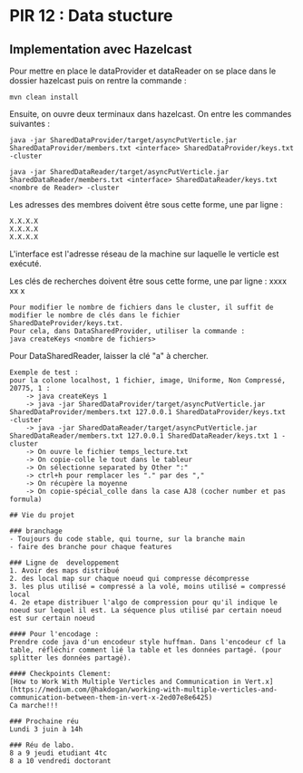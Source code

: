 # PIR 12 : Data stucture

## Implementation avec Hazelcast

Pour mettre en place le dataProvider et dataReader on se place dans le dossier hazelcast puis on rentre la commande :
```
mvn clean install
```

Ensuite, on ouvre deux terminaux dans hazelcast. On entre les commandes suivantes :

```
java -jar SharedDataProvider/target/asyncPutVerticle.jar SharedDataProvider/members.txt <interface> SharedDataProvider/keys.txt
-cluster

java -jar SharedDataReader/target/asyncPutVerticle.jar SharedDataReader/members.txt <interface> SharedDataReader/keys.txt <nombre de Reader> -cluster
```

Les adresses des membres doivent être sous cette forme, une par ligne :

```
X.X.X.X
X.X.X.X
X.X.X.X
```

L'interface est l'adresse réseau de la machine sur laquelle le verticle est exécuté.

Les clés de recherches doivent être sous cette forme, une par ligne :
xxxx
xx
x

```
Pour modifier le nombre de fichiers dans le cluster, il suffit de modifier le nombre de clés dans le fichier SharedDateProvider/keys.txt.
Pour cela, dans DataSharedProvider, utiliser la commande :
java createKeys <nombre de fichiers> 

```
Pour DataSharedReader, laisser la clé "a" à chercher.

```
Exemple de test :
pour la colone localhost, 1 fichier, image, Uniforme, Non Compressé, 20775, 1 :
	-> java createKeys 1
	-> java -jar SharedDataProvider/target/asyncPutVerticle.jar SharedDataProvider/members.txt 127.0.0.1 SharedDataProvider/keys.txt
-cluster
	-> java -jar SharedDataReader/target/asyncPutVerticle.jar SharedDataReader/members.txt 127.0.0.1 SharedDataReader/keys.txt 1 -cluster
	-> On ouvre le fichier temps_lecture.txt
	-> On copie-colle le tout dans le tableur
	-> On sélectionne separated by Other ":"
	-> ctrl+h pour remplacer les "." par des ","
	-> On récupère la moyenne 
	-> On copie-spécial_colle dans la case AJ8 (cocher number et pas formula)

## Vie du projet

### branchage
- Toujours du code stable, qui tourne, sur la branche main
- faire des branche pour chaque features

### Ligne de  developpement
1. Avoir des maps distribué
2. des local map sur chaque noeud qui compresse décompresse
3. les plus utilisé = compressé a la volé, moins utilisé = compressé local
4. 2e etape distribuer l'algo de compression pour qu'il indique le noeud sur lequel il est. La séquence plus utilisé par certain noeud est sur certain noeud

#### Pour l'encodage :
Prendre code java d'un encodeur style huffman. Dans l'encodeur cf la table, réfléchir comment lié la table et les données partagé. (pour splitter les données partagé).

#### Checkpoints Clement:
[How to Work With Multiple Verticles and Communication in Vert.x](https://medium.com/@hakdogan/working-with-multiple-verticles-and-communication-between-them-in-vert-x-2ed07e8e6425)
Ca marche!!!

### Prochaine réu
Lundi 3 juin à 14h

### Réu de labo.
8 a 9 jeudi etudiant 4tc
8 a 10 vendredi doctorant
